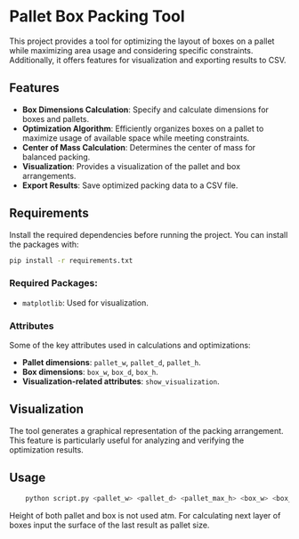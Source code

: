 # Pallet Box Packing Tool
This project provides a tool for optimizing the layout of boxes on a pallet while maximizing area usage and considering specific constraints. Additionally, it offers features for visualization and exporting results to CSV.
## Features
- **Box Dimensions Calculation**: Specify and calculate dimensions for boxes and pallets.
- **Optimization Algorithm**: Efficiently organizes boxes on a pallet to maximize usage of available space while meeting constraints.
- **Center of Mass Calculation**: Determines the center of mass for balanced packing.
- **Visualization**: Provides a visualization of the pallet and box arrangements.
- **Export Results**: Save optimized packing data to a CSV file.

## Requirements
Install the required dependencies before running the project. You can install the packages with:
``` bash
pip install -r requirements.txt
```
### Required Packages:
- `matplotlib`: Used for visualization.

### Attributes
Some of the key attributes used in calculations and optimizations:
- **Pallet dimensions**: `pallet_w`, `pallet_d`, `pallet_h`.
- **Box dimensions**: `box_w`, `box_d`, `box_h`.
- **Visualization-related attributes**: `show_visualization`.

## Visualization
The tool generates a graphical representation of the packing arrangement. This feature is particularly useful for analyzing and verifying the optimization results.

## Usage
``` bash
    python script.py <pallet_w> <pallet_d> <pallet_max_h> <box_w> <box_d> <box_h> [<show_visualization:1|0>]
```
Height of both pallet and box is not used atm. For calculating next layer of boxes input the surface of the last result as pallet size.